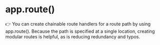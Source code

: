 # app.route()
👉 You can create chainable route handlers for a route path by using app.route(). Because the path is specified at a single location, creating modular routes is helpful, as is reducing redundancy and typos.